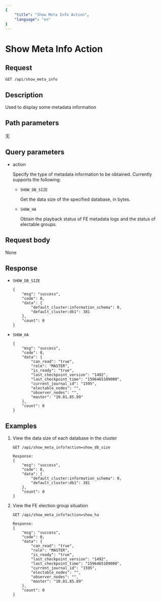 ```yaml
---
{
    "title": "Show Meta Info Action",
    "language": "en"
}
---
```


# Show Meta Info Action

## Request

`GET /api/show_meta_info`

## Description

Used to display some metadata information
    
## Path parameters

无

## Query parameters

* action

    Specify the type of metadata information to be obtained. Currently supports the following:
    
    * `SHOW_DB_SIZE`

        Get the data size of the specified database, in bytes.
        
    * `SHOW_HA`

        Obtain the playback status of FE metadata logs and the status of electable groups.

## Request body

None

## Response


* `SHOW_DB_SIZE`

    ```
    {
    	"msg": "success",
    	"code": 0,
    	"data": {
    		"default_cluster:information_schema": 0,
    		"default_cluster:db1": 381
    	},
    	"count": 0
    }
    ```
    
* `SHOW_HA`

    ```
    {
    	"msg": "success",
    	"code": 0,
    	"data": {
    		"can_read": "true",
    		"role": "MASTER",
    		"is_ready": "true",
    		"last_checkpoint_version": "1492",
    		"last_checkpoint_time": "1596465109000",
    		"current_journal_id": "1595",
    		"electable_nodes": "",
    		"observer_nodes": "",
    		"master": "10.81.85.89"
    	},
    	"count": 0
    }
    ```
    
## Examples

1. View the data size of each database in the cluster

    ```
    GET /api/show_meta_info?action=show_db_size
    
    Response:
    {
    	"msg": "success",
    	"code": 0,
    	"data": {
    		"default_cluster:information_schema": 0,
    		"default_cluster:db1": 381
    	},
    	"count": 0
    }
    ```
    
2. View the FE election group situation

    ```
    GET /api/show_meta_info?action=show_ha
    
    Response:
    {
    	"msg": "success",
    	"code": 0,
    	"data": {
    		"can_read": "true",
    		"role": "MASTER",
    		"is_ready": "true",
    		"last_checkpoint_version": "1492",
    		"last_checkpoint_time": "1596465109000",
    		"current_journal_id": "1595",
    		"electable_nodes": "",
    		"observer_nodes": "",
    		"master": "10.81.85.89"
    	},
    	"count": 0
    }
    ```
